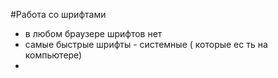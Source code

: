 #Работа со шрифтами
- в любом браузере шрифтов нет
- самые быстрые шрифты  - системные ( которые ес ть на компьютере)
- 
